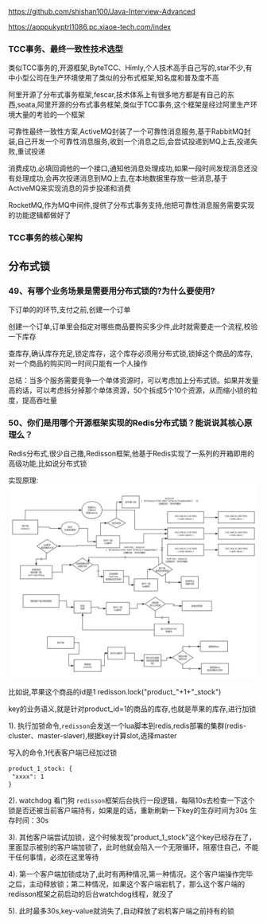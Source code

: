 https://github.com/shishan100/Java-Interview-Advanced

https://apppukyptrl1086.pc.xiaoe-tech.com/index


### TCC事务、最终一致性技术选型

类似TCC事务的,开源框架,ByteTCC、Himly,个人技术高手自己写的,star不少,有中小型公司在生产环境使用了类似的分布式框架,知名度和普及度不高

阿里开源了分布式事务框架,fescar,技术体系上有很多地方都是有自己的东西,seata,阿里开源的分布式事务框架,类似于TCC事务,这个框架是经过阿里生产环境大量的考验的一个框架

可靠性最终一致性方案,ActiveMQ封装了一个可靠性消息服务,基于RabbitMQ封装,自己开发一个可靠性消息服务,收到一个消息之后,会尝试投递到MQ上去,投递失败,重试投递

消费成功,必填回调他的一个接口,通知他消息处理成功,如果一段时间发现消息还没有处理成功,会再次投递消息到MQ上去,在本地数据里存放一些消息,基于ActiveMQ来实现消息的异步投递和消费

RocketMQ,作为MQ中间件,提供了分布式事务支持,他把可靠性消息服务需要实现的功能逻辑都做好了



### TCC事务的核心架构

## 分布式锁

### 49、有哪个业务场景是需要用分布式锁的?为什么要使用?
下订单的的环节,支付之前,创建一个订单

创建一个订单,订单里会指定对哪些商品要购买多少件,此时就需要走一个流程,校验一下库存

查库存,确认库存充足,锁定库存，这个库存必须用分布式锁,锁掉这个商品的库存,对一个商品的购买同一时间只能有一个人操作

总结：当多个服务需要竞争一个单体资源时，可以考虑加上分布式锁。如果并发量高的话，可以考虑拆分掉那个单体资源，50个拆成5个10个资源，从而缩小锁的粒度，提高吞吐量

### 50、你们是用哪个开源框架实现的Redis分布式锁？能说说其核心原理么？
Redis分布式,很少自己撸,Redisson框架,他基于Redis实现了一系列的开箱即用的高级功能,比如说分布式锁

实现原理: 
![image](img/lock/redis-distribute-lock.png)
 
比如说,苹果这个商品的id是1
redisson.lock("product_"+1+"_stock")

key的业务语义,就是针对product_id=1的商品的库存,也就是苹果的库存,进行加锁

1). 
执行加锁命令,`redisson`会发送一个lua脚本到redis,redis部署的集群(redis-cluster、master-slaver),根据key计算slot,选择master

写入的命令,1代表客户端已经加过锁
```
product_1_stock: { 
 "xxxx": 1 
}
```

2). watchdog 看门狗
`redisson`框架后台执行一段逻辑，每隔10s去检查一下这个锁是否还被当前客户端持有，如果是的话，重新刷新一下key的生存时间为30s
生存时间：30s

3). 其他客户端尝试加锁，这个时候发现"product_1_stock"这个key已经存在了，里面显示被别的客户端加锁了，此时他就会陷入一个无限循环，阻塞住自己，不能干任何事情，必须在这里等待

4). 第一个客户端加锁成功了,此时有两种情况,第一种情况，这个客户端操作完毕之后，主动释放锁；第二种情况，如果这个客户端宕机了，那么这个客户端的redisson框架之前启动的后台watchdog线程，就没了


5). 此时最多30s,key-value就消失了,自动释放了宕机客户端之前持有的锁